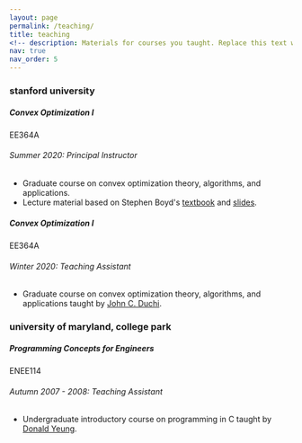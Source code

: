 ```yaml
---
layout: page
permalink: /teaching/
title: teaching
<!-- description: Materials for courses you taught. Replace this text with your description. -->
nav: true
nav_order: 5
---
```


<h3 class="mt-4">stanford university</h3>

<div class="card mt-3">
  <div class="p-3">
    <div class="row">
      <div class="col-sm-10">
        <h5 class="font-weight-bold">Convex Optimization I</h5>
      </div>
      <div class="col-sm-2 text-left text-sm-right">
        <span class="badge font-weight-bold danger-color-dark text-uppercase align-middle">
		<!-- <span class="badge"> -->
            EE364A
        </span>
      </div>
    </div>
    <h6 class="font-italic mt-2 mt-sm-0">Summer 2020: Principal Instructor</h6>
    <ul class="card-text font-weight-light list-group list-group-flush">
      <li class="list-group-item">Graduate course on convex optimization theory, algorithms, and applications.</li>
	  <li class="list-group-item">Lecture material based on Stephen Boyd's <a href = "https://stanford.edu/~boyd/cvxbook">textbook</a> and <a href = "https://web.stanford.edu/class/ee364a/lectures.html">slides</a>.</li>
    </ul>
  </div>
</div>

<div class="card mt-3">
  <div class="p-3">
    <div class="row">
      <div class="col-sm-10">
        <h5 class="font-weight-bold">Convex Optimization I</h5>
      </div>
      <div class="col-sm-2 text-left text-sm-right">
        <span class="badge font-weight-bold danger-color-dark text-uppercase align-middle">
		<!-- <span class="badge"> -->
            EE364A
        </span>
      </div>
    </div>
    <h6 class="font-italic mt-2 mt-sm-0">Winter 2020: Teaching Assistant</h6>
    <ul class="card-text font-weight-light list-group list-group-flush">
      <li class="list-group-item">Graduate course on convex optimization theory, algorithms, and applications taught by <a href="https://web.stanford.edu/~jduchi">John C. Duchi</a>.</li>
    </ul>
  </div>
</div>

<!--
<h3 class="mt-4">stanford graduate school of business</h3>

<div class="card mt-3">
  <div class="p-3">
    <div class="row">
      <div class="col-sm-10">
        <h5 class="font-weight-bold">Making Data Relevant</h5>
      </div>
      <div class="col-sm-2 text-left text-sm-right">
        <span class="badge font-weight-bold danger-color-dark text-uppercase align-middle">
            OIT268
        </span>
      </div>
    </div>
    <h6 class="font-italic mt-2 mt-sm-0">Spring 2012: Grader</h6>
    <ul class="card-text font-weight-light list-group list-group-flush">
      <li class="list-group-item">MBA course on data and regression analysis taught by <a href="https://www.gsb.stanford.edu/faculty-research/faculty/kathryn-shaw">Kathryn Shaw</a>.</li>
    </ul>
  </div>
</div>
-->

<h3 class="mt-4">university of maryland, college park</h3>

<div class="card mt-3">
  <div class="p-3">
    <div class="row">
      <div class="col-sm-10">
        <h5 class="font-weight-bold">Programming Concepts for Engineers</h5>
      </div>
      <div class="col-sm-2 text-left text-sm-right">
        <span class="badge font-weight-bold primary-color-dark text-uppercase align-middle">
		<!-- <span class="badge"> -->
            ENEE114
        </span>
      </div>
    </div>
    <h6 class="font-italic mt-2 mt-sm-0">Autumn 2007 - 2008: Teaching Assistant</h6>
    <ul class="card-text font-weight-light list-group list-group-flush">
      <li class="list-group-item">Undergraduate introductory course on programming in C taught by <a href="https://user.eng.umd.edu/~yeung">Donald Yeung</a>.</li>
    </ul>
  </div>
</div>

<!--
For now, this page is assumed to be a static description of your courses. You can convert it to a collection similar to `_projects/` so that you can have a dedicated page for each course.

Organize your courses by years, topics, or universities, however you like!
-->
